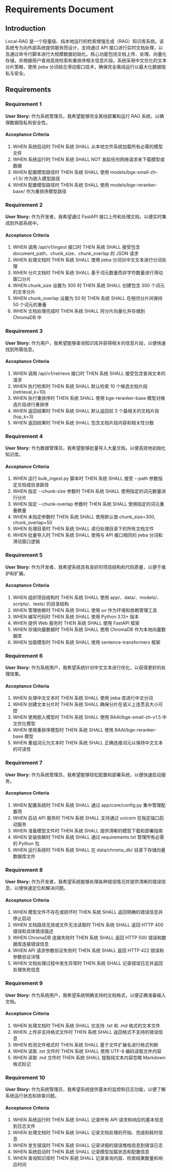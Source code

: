 # Requirements Document

## Introduction

Local-RAG 是一个轻量级、纯本地运行的检索增强生成（RAG）知识库系统。该系统专为向外部系统提供服务而设计，支持通过 API 接口进行实时文档处理，以及通过命令行脚本进行大规模数据初始化。核心功能包括文档上传、处理、向量化存储，并根据用户查询高效检索和重排序相关信息片段。系统采用中文优化的文本分片策略，使用 jieba 分词结合滑动窗口技术，确保完全离线运行以最大化数据隐私与安全。

## Requirements

### Requirement 1

**User Story:** 作为系统管理员，我希望能够完全离线部署和运行 RAG 系统，以确保数据隐私和安全性。

#### Acceptance Criteria

1. WHEN 系统启动时 THEN 系统 SHALL 从本地文件系统加载所有必需的模型文件
2. WHEN 系统运行时 THEN 系统 SHALL NOT 发起任何网络请求来下载模型或数据
3. WHEN 配置模型路径时 THEN 系统 SHALL 使用 models/bge-small-zh-v1.5/ 作为嵌入模型路径
4. WHEN 配置模型路径时 THEN 系统 SHALL 使用 models/bge-reranker-base/ 作为重排序模型路径

### Requirement 2

**User Story:** 作为开发者，我希望通过 FastAPI 接口上传和处理文档，以便实时集成到外部系统中。

#### Acceptance Criteria

1. WHEN 调用 /api/v1/ingest 接口时 THEN 系统 SHALL 接受包含 document_path、chunk_size、chunk_overlap 的 JSON 请求
2. WHEN 处理文档时 THEN 系统 SHALL 使用 jieba 分词对中文文本进行分词处理
3. WHEN 分片文档时 THEN 系统 SHALL 基于词元数量而非字符数量进行滑动窗口分片
4. WHEN chunk_size 设置为 300 时 THEN 系统 SHALL 创建包含 300 个词元的文本分片
5. WHEN chunk_overlap 设置为 50 时 THEN 系统 SHALL 在相邻分片间保持 50 个词元的重叠
6. WHEN 文档处理完成时 THEN 系统 SHALL 将分片向量化并存储到 ChromaDB 中

### Requirement 3

**User Story:** 作为用户，我希望能够查询知识库并获得相关的信息片段，以便快速找到所需信息。

#### Acceptance Criteria

1. WHEN 调用 /api/v1/retrieve 接口时 THEN 系统 SHALL 接受包含查询文本的请求
2. WHEN 执行检索时 THEN 系统 SHALL 默认检索 10 个候选文档片段 (retrieval_k=10)
3. WHEN 执行重排序时 THEN 系统 SHALL 使用 bge-reranker-base 模型对候选片段进行重排序
4. WHEN 返回结果时 THEN 系统 SHALL 默认返回前 3 个最相关的文档片段 (top_k=3)
5. WHEN 返回结果时 THEN 系统 SHALL 包含文档片段内容和相关性分数

### Requirement 4

**User Story:** 作为数据管理员，我希望能够批量导入大量文档，以便高效地初始化知识库。

#### Acceptance Criteria

1. WHEN 运行 bulk_ingest.py 脚本时 THEN 系统 SHALL 接受 --path 参数指定文档或目录路径
2. WHEN 指定 --chunk-size 参数时 THEN 系统 SHALL 使用指定的词元数量进行分片
3. WHEN 指定 --chunk-overlap 参数时 THEN 系统 SHALL 使用指定的词元重叠数量
4. WHEN 未指定参数时 THEN 系统 SHALL 使用默认值 chunk_size=300, chunk_overlap=50
5. WHEN 处理目录时 THEN 系统 SHALL 递归处理目录下的所有文档文件
6. WHEN 批量导入时 THEN 系统 SHALL 使用与 API 接口相同的 jieba 分词和滑动窗口逻辑

### Requirement 5

**User Story:** 作为开发者，我希望系统具有良好的项目结构和代码质量，以便于维护和扩展。

#### Acceptance Criteria

1. WHEN 组织项目结构时 THEN 系统 SHALL 使用 app/、data/、models/、scripts/、tests/ 的目录结构
2. WHEN 管理依赖时 THEN 系统 SHALL 使用 uv 作为环境和依赖管理工具
3. WHEN 编写代码时 THEN 系统 SHALL 使用 Python 3.13+ 版本
4. WHEN 提供 Web 服务时 THEN 系统 SHALL 使用 FastAPI 框架
5. WHEN 存储向量数据时 THEN 系统 SHALL 使用 ChromaDB 作为本地向量数据库
6. WHEN 加载模型时 THEN 系统 SHALL 使用 sentence-transformers 框架

### Requirement 6

**User Story:** 作为系统用户，我希望系统针对中文文本进行优化，以获得更好的处理效果。

#### Acceptance Criteria

1. WHEN 处理中文文本时 THEN 系统 SHALL 使用 jieba 库进行中文分词
2. WHEN 创建文本分片时 THEN 系统 SHALL 确保分片在语义上连贯且大小可控
3. WHEN 使用嵌入模型时 THEN 系统 SHALL 使用 BAAI/bge-small-zh-v1.5 中文优化模型
4. WHEN 使用重排序模型时 THEN 系统 SHALL 使用 BAAI/bge-reranker-base 模型
5. WHEN 重组词元为文本时 THEN 系统 SHALL 正确连接词元以保持中文文本的可读性

### Requirement 7

**User Story:** 作为系统管理员，我希望能够轻松配置和部署系统，以便快速启动服务。

#### Acceptance Criteria

1. WHEN 配置系统时 THEN 系统 SHALL 通过 app/core/config.py 集中管理配置项
2. WHEN 启动 API 服务时 THEN 系统 SHALL 支持通过 uvicorn 在指定端口启动服务
3. WHEN 准备模型文件时 THEN 系统 SHALL 提供清晰的模型下载和部署指南
4. WHEN 安装依赖时 THEN 系统 SHALL 通过 requirements.txt 管理所有必需的 Python 包
5. WHEN 运行系统时 THEN 系统 SHALL 在 data/chroma_db/ 目录下存储向量数据库文件

### Requirement 8

**User Story:** 作为开发者，我希望系统能够处理各种错误情况并提供清晰的错误信息，以便快速定位和解决问题。

#### Acceptance Criteria

1. WHEN 模型文件不存在或损坏时 THEN 系统 SHALL 返回明确的错误信息并停止启动
2. WHEN 文档路径无效或文件无法读取时 THEN 系统 SHALL 返回 HTTP 400 错误和具体错误描述
3. WHEN ChromaDB 连接失败时 THEN 系统 SHALL 返回 HTTP 500 错误和数据库连接错误信息
4. WHEN API 请求参数验证失败时 THEN 系统 SHALL 返回 HTTP 422 错误和参数验证详情
5. WHEN 文档处理过程中发生异常时 THEN 系统 SHALL 记录错误日志并返回处理失败信息

### Requirement 9

**User Story:** 作为系统用户，我希望系统明确支持的文档格式，以便正确准备输入文档。

#### Acceptance Criteria

1. WHEN 处理文档时 THEN 系统 SHALL 仅支持 .txt 和 .md 格式的文本文件
2. WHEN 上传非支持格式文件时 THEN 系统 SHALL 返回格式不支持的错误信息
3. WHEN 检测文件格式时 THEN 系统 SHALL 基于文件扩展名进行格式判断
4. WHEN 读取 .txt 文件时 THEN 系统 SHALL 使用 UTF-8 编码读取文件内容
5. WHEN 读取 .md 文件时 THEN 系统 SHALL 提取纯文本内容忽略 Markdown 格式标记

### Requirement 10

**User Story:** 作为系统管理员，我希望系统提供基本的监控和日志功能，以便了解系统运行状态和排查问题。

#### Acceptance Criteria

1. WHEN 系统运行时 THEN 系统 SHALL 记录所有 API 请求和响应的基本信息到日志文件
2. WHEN 处理文档时 THEN 系统 SHALL 记录文档处理的开始、完成和耗时信息
3. WHEN 发生错误时 THEN 系统 SHALL 记录详细的错误堆栈信息到错误日志
4. WHEN 系统启动时 THEN 系统 SHALL 记录模型加载状态和配置信息
5. WHEN 查询知识库时 THEN 系统 SHALL 记录查询内容、检索结果数量和响应时间